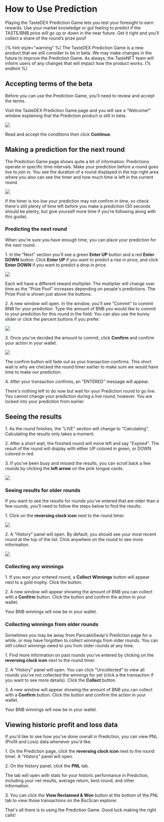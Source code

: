 # How to Use Prediction

Playing the TasteDEX Prediction Game lets you test your foresight to earn rewards. Use your market knowledge or gut feeling to predict if the TASTE/BNB price will go up or down in the near future. Get it right and you’ll collect a share of the round’s prize pool!

{% hint style="warning" %}
The TasteDEX Prediction Game is a new product that we still consider to be in beta. We may make changes in the future to improve the Prediction Game. As always, the TasteNFT team will inform users of any changes that will impact how the product works.
{% endhint %}

## Accepting terms of the beta

Before you can use the Prediction Game, you’ll need to review and accept the terms.

Visit the TasteDEX Prediction Game page and you will see a “Welcome!” window explaining that the Prediction product is still in beta.

![](<../../.gitbook/assets/image (13).png>)

Read and accept the conditions then click **Continue**.

## Making a prediction for the next round

The Prediction Game page shows quite a bit of information. Predictions operate in specific time intervals. Make your prediction before a round goes live to join in. You see the duration of a round displayed in the top-right area where you also can see the timer and how much time is left in the current round.

![](<../../.gitbook/assets/image (1).png>)

If the timer is too low your prediction may not confirm in time, so check there's still plenty of time left before you make a prediction (30 seconds should be plenty, but give yourself more time if you're following along with this guide).

### Predicting the next round

When you're sure you have enough time, you can place your prediction for the next round.

1\. In the "Next" section you'll see a green **Enter UP** button and a red **Enter DOWN** button. Click **Enter UP** if you want to predict a rise in price, and click **Enter DOWN** if you want to predict a drop in price.

![](../../.gitbook/assets/image.png)

Each will have a different reward multiplier. The multiplier will change over time as the "Prize Pool" increases depending on people's predictions. The Prize Pool is shown just above the buttons.

2\. A new window will open. In the window, you'll see "Commit" to commit BNB for your prediction. Type the amount of BNB you would like to commit to your prediction for this round in the field. You can also use the bunny slider or click the percent buttons if you prefer.

![](<../../.gitbook/assets/image (4).png>)

3\. Once you've decided the amount to commit, click **Confirm** and confirm your action in your wallet.

![](<../../.gitbook/assets/image (14).png>)

The confirm button will fade out as your transaction confirms. This short wait is why we checked the round timer earlier to make sure we would have time to make our prediction.

4\. After your transaction confirms, an "ENTERED" message will appear.

There's nothing left to do now but wait for your Prediction round to go live. You cannot change your prediction during a live round, however. You are locked into your prediction from earlier.

## Seeing the results

1\. As the round finishes, the "LIVE" section will change to "Calculating". Calculating the results only takes a moment.

2\. After a short wait, the finished round will move left and say "Expired". The result of the round will display with either UP colored in green, or DOWN colored in red.

3\. If you've been busy and missed the results, you can scroll back a few rounds by clicking the **left arrow** on the pink tongue cards.

![](<../../.gitbook/assets/image (9).png>)

### Seeing results for older rounds

If you want to see the results for rounds you've entered that are older than a few rounds, you'll need to follow the steps below to find the results.

1\. Click on the **reversing clock icon** next to the round timer.

![](<../../.gitbook/assets/image (15).png>)

2\. A "History" panel will open. By default, you should see your most recent round at the top of the list. Click anywhere on the round to see more information.

![](<../../.gitbook/assets/image (11).png>)

### Collecting any winnings

1\. If you won your entered round, a **Collect Winnings** button will appear next to a gold trophy. Click the button.

2\. A new window will appear showing the amount of BNB you can collect with a **Confirm** button. Click the button and confirm the action in your wallet.

Your BNB winnings will now be in your wallet.

### Collecting winnings from older rounds

Sometimes you may be away from PancakeSwap's Prediction page for a while, or may have forgotten to collect winnings from older rounds. You can still collect winnings owed to you from older rounds at any time.

1\. Find more information on past rounds you've entered by clicking on the **reversing clock icon** next to the round timer.

2\. A "History" panel will open. You can click "Uncollected" to view all rounds you've not collected the winnings for yet (click a the transaction if you want to see more details). Click the **Collect** button.

3\. A new window will appear showing the amount of BNB you can collect with a **Confirm** button. Click the button and confirm the action in your wallet.

Your BNB winnings will now be in your wallet.

## Viewing historic profit and loss data

If you'd like to see how you've done overall in Prediction, you can view PNL (Profit and Loss) data whenever you'd like.

1\. On the Prediction page, click the **reversing clock icon** next to the round timer. A "History" panel will open.

2\. On the history panel, click the **PNL** tab.

The tab will open with stats for your historic performance in Prediction, including your net results, average return, best round, and other information.

3\. You can click the **View Reclaimed & Won** button at the bottom of the PNL tab to view those transactions on the BscScan explorer.

That's all there is to using the Prediction Game. Good luck making the right calls!
